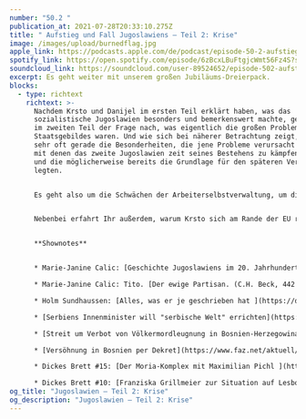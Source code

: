 ```yaml
---
number: "50.2 "
publication_at: 2021-07-28T20:33:10.275Z
title: " Aufstieg und Fall Jugoslawiens – Teil 2: Krise"
image: /images/upload/burnedflag.jpg
apple_link: https://podcasts.apple.com/de/podcast/episode-50-2-aufstieg-und-fall-jugoslawiens-teil-2-krise/id1170436903?i=1000530321947
spotify_link: https://open.spotify.com/episode/6zBcxLBuFtgjcWmt56Fz4S?si=6848a8c24a0146c1
soundcloud_link: https://soundcloud.com/user-89524652/episode-502-aufstieg-und-fall-jugoslawiens-teil-2-krise
excerpt: Es geht weiter mit unserem großen Jubiläums-Dreierpack.
blocks:
  - type: richtext
    richtext: >-
      Nachdem Krsto und Danijel im ersten Teil erklärt haben, was das
      sozialistische Jugoslawien besonders und bemerkenswert machte, gehen sie
      im zweiten Teil der Frage nach, was eigentlich die großen Probleme dieses
      Staatsgebildes waren. Und wie sich bei näherer Betrachtung zeigt, sind es
      sehr oft gerade die Besonderheiten, die jene Probleme verursacht haben,
      mit denen das zweite Jugoslawien zeit seines Bestehens zu kämpfen hatte –
      und die möglicherweise bereits die Grundlage für den späteren Verfall
      legten. 


      Es geht also um die Schwächen der Arbeiterselbstverwaltung, um die Hypothek von Nachkriegsverbrechen und immer wieder um das mehr oder minder erfolgreiche Bemühen um den Ausgleich zwischen den Interessen der einzelnen Teilrepubliken und Regionen. Es lief also beileibe auch schon vor der großen Krise in den 80ern nicht alles rund in Jugoslawien. Und weil sich unsere beiden Moderatoren nicht nur auf ihre eigene Expertise verlassen wollen, haben sie die Historikerin Marie-Janine Calic um die eine oder andere Einschätzung gebeten.


      Nebenbei erfahrt Ihr außerdem, warum Krsto sich am Rande der EU rumtreibt, warum ein durchaus nicht unbekannter Serbe auf einer kroatischen Euro-Münze landen könnte und wie es in Bulgarien nach der jüngsten Parlamentswahl weitergeht...


      **Shownotes** 


      * Marie-Janine Calic: [Geschichte Jugoslawiens im 20. Jahrhundert](https://www.chbeck.de/calic-janine-geschichte-jugoslawiens-20-jahrhundert/product/32095) (C.H. Beck, 415 S.)

      * Marie-Janine Calic: Tito. [Der ewige Partisan. (C.H. Beck, 442 S.)](https://www.chbeck.de/calic-janine-tito/product/30931967) 

      * Holm Sundhaussen: [Alles, was er je geschrieben hat ](https://de.wikipedia.org/wiki/Holm_Sundhaussen)

      * [Serbiens Innenminister will "serbische Welt" errichten](https://www.diepresse.com/6010123/serbiens-innenminister-vulin-will-serbische-welt-errichten) (Presse) 

      * [Streit um Verbot von Völkermordleugnung in Bosnien-Herzegowina](https://www.tagesschau.de/ausland/europa/bosnien-genozid-leugnungsverbot-101.html) (tagesschau.de) 

      * [Versöhnung in Bosnien per Dekret](https://www.faz.net/aktuell/politik/ausland/kommentar-zu-genozid-leugnung-als-straftatbestand-versoehnung-in-bosnien-per-dekret-17453866.html) (FAZ) 

      * Dickes Brett #15: [Der Moria-Komplex mit Maximilian Pichl ](https://erik-marquardt.eu/podcasts/dickes-brett-15-der-moria-komplex-mit-maximilian-pichl/)

      * Dickes Brett #10: [Franziska Grillmeier zur Situation auf Lesbo](https://erik-marquardt.eu/podcasts/dickes-brett-10-franziska-grillmeier-zur-situation-auf-lesbos/)s
og_title: "Jugoslawien – Teil 2: Krise"
og_description: "Jugoslawien – Teil 2: Krise"
---
```

